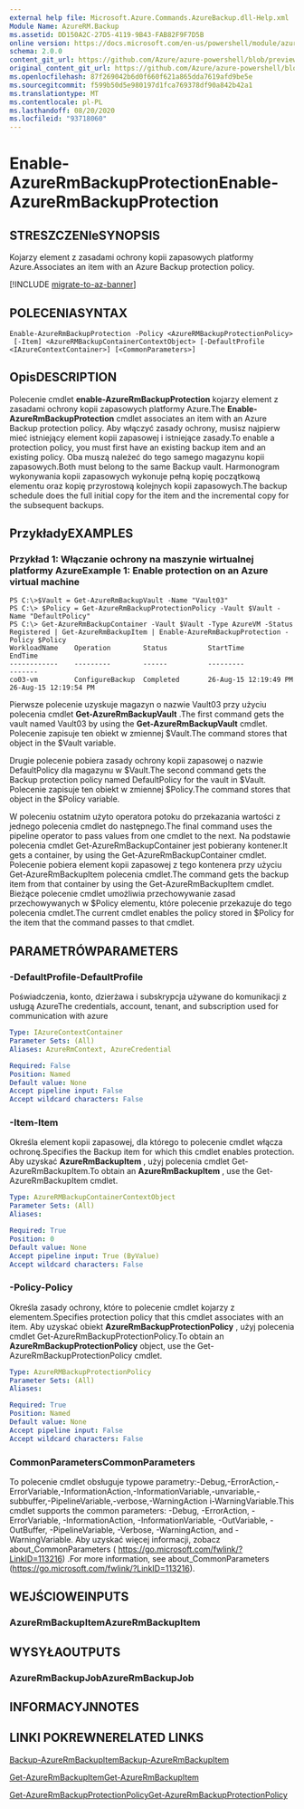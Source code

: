 ```yaml
---
external help file: Microsoft.Azure.Commands.AzureBackup.dll-Help.xml
Module Name: AzureRM.Backup
ms.assetid: DD150A2C-27D5-4119-9B43-FAB82F9F7D5B
online version: https://docs.microsoft.com/en-us/powershell/module/azurerm.backup/enable-azurermbackupprotection
schema: 2.0.0
content_git_url: https://github.com/Azure/azure-powershell/blob/preview/src/ResourceManager/AzureBackup/Commands.AzureBackup/help/Enable-AzureRmBackupProtection.md
original_content_git_url: https://github.com/Azure/azure-powershell/blob/preview/src/ResourceManager/AzureBackup/Commands.AzureBackup/help/Enable-AzureRmBackupProtection.md
ms.openlocfilehash: 87f269042b6d0f660f621a865dda7619afd9be5e
ms.sourcegitcommit: f599b50d5e980197d1fca769378df90a842b42a1
ms.translationtype: MT
ms.contentlocale: pl-PL
ms.lasthandoff: 08/20/2020
ms.locfileid: "93718060"
---
```

# <span data-ttu-id="26bc8-101">Enable-AzureRmBackupProtection</span><span class="sxs-lookup"><span data-stu-id="26bc8-101">Enable-AzureRmBackupProtection</span></span>

## <span data-ttu-id="26bc8-102">STRESZCZENIe</span><span class="sxs-lookup"><span data-stu-id="26bc8-102">SYNOPSIS</span></span>
<span data-ttu-id="26bc8-103">Kojarzy element z zasadami ochrony kopii zapasowych platformy Azure.</span><span class="sxs-lookup"><span data-stu-id="26bc8-103">Associates an item with an Azure Backup protection policy.</span></span>

[!INCLUDE [migrate-to-az-banner](../../includes/migrate-to-az-banner.md)]

## <span data-ttu-id="26bc8-104">POLECENIA</span><span class="sxs-lookup"><span data-stu-id="26bc8-104">SYNTAX</span></span>

```
Enable-AzureRmBackupProtection -Policy <AzureRMBackupProtectionPolicy>
 [-Item] <AzureRMBackupContainerContextObject> [-DefaultProfile <IAzureContextContainer>] [<CommonParameters>]
```

## <span data-ttu-id="26bc8-105">Opis</span><span class="sxs-lookup"><span data-stu-id="26bc8-105">DESCRIPTION</span></span>
<span data-ttu-id="26bc8-106">Polecenie cmdlet **enable-AzureRmBackupProtection** kojarzy element z zasadami ochrony kopii zapasowych platformy Azure.</span><span class="sxs-lookup"><span data-stu-id="26bc8-106">The **Enable-AzureRmBackupProtection** cmdlet associates an item with an Azure Backup protection policy.</span></span>
<span data-ttu-id="26bc8-107">Aby włączyć zasady ochrony, musisz najpierw mieć istniejący element kopii zapasowej i istniejące zasady.</span><span class="sxs-lookup"><span data-stu-id="26bc8-107">To enable a protection policy, you must first have an existing backup item and an existing policy.</span></span>
<span data-ttu-id="26bc8-108">Oba muszą należeć do tego samego magazynu kopii zapasowych.</span><span class="sxs-lookup"><span data-stu-id="26bc8-108">Both must belong to the same Backup vault.</span></span>
<span data-ttu-id="26bc8-109">Harmonogram wykonywania kopii zapasowych wykonuje pełną kopię początkową elementu oraz kopię przyrostową kolejnych kopii zapasowych.</span><span class="sxs-lookup"><span data-stu-id="26bc8-109">The backup schedule does the full initial copy for the item and the incremental copy for the subsequent backups.</span></span>

## <span data-ttu-id="26bc8-110">Przykłady</span><span class="sxs-lookup"><span data-stu-id="26bc8-110">EXAMPLES</span></span>

### <span data-ttu-id="26bc8-111">Przykład 1: Włączanie ochrony na maszynie wirtualnej platformy Azure</span><span class="sxs-lookup"><span data-stu-id="26bc8-111">Example 1: Enable protection on an Azure virtual machine</span></span>
```
PS C:\>$Vault = Get-AzureRmBackupVault -Name "Vault03"
PS C:\> $Policy = Get-AzureRmBackupProtectionPolicy -Vault $Vault -Name "DefaultPolicy"
PS C:\> Get-AzureRmBackupContainer -Vault $Vault -Type AzureVM -Status Registered | Get-AzureRmBackupItem | Enable-AzureRmBackupProtection -Policy $Policy
WorkloadName    Operation        Status          StartTime              EndTime
------------    ---------        ------          ---------              -------
co03-vm         ConfigureBackup  Completed       26-Aug-15 12:19:49 PM  26-Aug-15 12:19:54 PM
```

<span data-ttu-id="26bc8-112">Pierwsze polecenie uzyskuje magazyn o nazwie Vault03 przy użyciu polecenia cmdlet **Get-AzureRmBackupVault** .</span><span class="sxs-lookup"><span data-stu-id="26bc8-112">The first command gets the vault named Vault03 by using the **Get-AzureRmBackupVault** cmdlet.</span></span>
<span data-ttu-id="26bc8-113">Polecenie zapisuje ten obiekt w zmiennej $Vault.</span><span class="sxs-lookup"><span data-stu-id="26bc8-113">The command stores that object in the $Vault variable.</span></span>

<span data-ttu-id="26bc8-114">Drugie polecenie pobiera zasady ochrony kopii zapasowej o nazwie DefaultPolicy dla magazynu w $Vault.</span><span class="sxs-lookup"><span data-stu-id="26bc8-114">The second command gets the Backup protection policy named DefaultPolicy for the vault in $Vault.</span></span>
<span data-ttu-id="26bc8-115">Polecenie zapisuje ten obiekt w zmiennej $Policy.</span><span class="sxs-lookup"><span data-stu-id="26bc8-115">The command stores that object in the $Policy variable.</span></span>

<span data-ttu-id="26bc8-116">W poleceniu ostatnim użyto operatora potoku do przekazania wartości z jednego polecenia cmdlet do następnego.</span><span class="sxs-lookup"><span data-stu-id="26bc8-116">The final command uses the pipeline operator to pass values from one cmdlet to the next.</span></span>
<span data-ttu-id="26bc8-117">Na podstawie polecenia cmdlet Get-AzureRmBackupContainer jest pobierany kontener.</span><span class="sxs-lookup"><span data-stu-id="26bc8-117">It gets a container, by using the Get-AzureRmBackupContainer cmdlet.</span></span>
<span data-ttu-id="26bc8-118">Polecenie pobiera element kopii zapasowej z tego kontenera przy użyciu Get-AzureRmBackupItem polecenia cmdlet.</span><span class="sxs-lookup"><span data-stu-id="26bc8-118">The command gets the backup item from that container by using the Get-AzureRmBackupItem cmdlet.</span></span>
<span data-ttu-id="26bc8-119">Bieżące polecenie cmdlet umożliwia przechowywanie zasad przechowywanych w $Policy elementu, które polecenie przekazuje do tego polecenia cmdlet.</span><span class="sxs-lookup"><span data-stu-id="26bc8-119">The current cmdlet enables the policy stored in $Policy for the item that the command passes to that cmdlet.</span></span>

## <span data-ttu-id="26bc8-120">PARAMETRÓW</span><span class="sxs-lookup"><span data-stu-id="26bc8-120">PARAMETERS</span></span>

### <span data-ttu-id="26bc8-121">-DefaultProfile</span><span class="sxs-lookup"><span data-stu-id="26bc8-121">-DefaultProfile</span></span>
<span data-ttu-id="26bc8-122">Poświadczenia, konto, dzierżawa i subskrypcja używane do komunikacji z usługą Azure</span><span class="sxs-lookup"><span data-stu-id="26bc8-122">The credentials, account, tenant, and subscription used for communication with azure</span></span>

```yaml
Type: IAzureContextContainer
Parameter Sets: (All)
Aliases: AzureRmContext, AzureCredential

Required: False
Position: Named
Default value: None
Accept pipeline input: False
Accept wildcard characters: False
```

### <span data-ttu-id="26bc8-123">-Item</span><span class="sxs-lookup"><span data-stu-id="26bc8-123">-Item</span></span>
<span data-ttu-id="26bc8-124">Określa element kopii zapasowej, dla którego to polecenie cmdlet włącza ochronę.</span><span class="sxs-lookup"><span data-stu-id="26bc8-124">Specifies the Backup item for which this cmdlet enables protection.</span></span>
<span data-ttu-id="26bc8-125">Aby uzyskać **AzureRmBackupItem** , użyj polecenia cmdlet Get-AzureRmBackupItem.</span><span class="sxs-lookup"><span data-stu-id="26bc8-125">To obtain an **AzureRmBackupItem** , use the Get-AzureRmBackupItem cmdlet.</span></span>

```yaml
Type: AzureRMBackupContainerContextObject
Parameter Sets: (All)
Aliases: 

Required: True
Position: 0
Default value: None
Accept pipeline input: True (ByValue)
Accept wildcard characters: False
```

### <span data-ttu-id="26bc8-126">-Policy</span><span class="sxs-lookup"><span data-stu-id="26bc8-126">-Policy</span></span>
<span data-ttu-id="26bc8-127">Określa zasady ochrony, które to polecenie cmdlet kojarzy z elementem.</span><span class="sxs-lookup"><span data-stu-id="26bc8-127">Specifies protection policy that this cmdlet associates with an item.</span></span>
<span data-ttu-id="26bc8-128">Aby uzyskać obiekt **AzureRmBackupProtectionPolicy** , użyj polecenia cmdlet Get-AzureRmBackupProtectionPolicy.</span><span class="sxs-lookup"><span data-stu-id="26bc8-128">To obtain an **AzureRmBackupProtectionPolicy** object, use the Get-AzureRmBackupProtectionPolicy cmdlet.</span></span>

```yaml
Type: AzureRMBackupProtectionPolicy
Parameter Sets: (All)
Aliases: 

Required: True
Position: Named
Default value: None
Accept pipeline input: False
Accept wildcard characters: False
```

### <span data-ttu-id="26bc8-129">CommonParameters</span><span class="sxs-lookup"><span data-stu-id="26bc8-129">CommonParameters</span></span>
<span data-ttu-id="26bc8-130">To polecenie cmdlet obsługuje typowe parametry:-Debug,-ErrorAction,-ErrorVariable,-InformationAction,-InformationVariable,-unvariable,-subbuffer,-PipelineVariable,-verbose,-WarningAction i-WarningVariable.</span><span class="sxs-lookup"><span data-stu-id="26bc8-130">This cmdlet supports the common parameters: -Debug, -ErrorAction, -ErrorVariable, -InformationAction, -InformationVariable, -OutVariable, -OutBuffer, -PipelineVariable, -Verbose, -WarningAction, and -WarningVariable.</span></span> <span data-ttu-id="26bc8-131">Aby uzyskać więcej informacji, zobacz about_CommonParameters ( https://go.microsoft.com/fwlink/?LinkID=113216) .</span><span class="sxs-lookup"><span data-stu-id="26bc8-131">For more information, see about_CommonParameters (https://go.microsoft.com/fwlink/?LinkID=113216).</span></span>

## <span data-ttu-id="26bc8-132">WEJŚCIOWE</span><span class="sxs-lookup"><span data-stu-id="26bc8-132">INPUTS</span></span>

### <span data-ttu-id="26bc8-133">AzureRmBackupItem</span><span class="sxs-lookup"><span data-stu-id="26bc8-133">AzureRmBackupItem</span></span>

## <span data-ttu-id="26bc8-134">WYSYŁA</span><span class="sxs-lookup"><span data-stu-id="26bc8-134">OUTPUTS</span></span>

### <span data-ttu-id="26bc8-135">AzureRmBackupJob</span><span class="sxs-lookup"><span data-stu-id="26bc8-135">AzureRmBackupJob</span></span>

## <span data-ttu-id="26bc8-136">INFORMACYJN</span><span class="sxs-lookup"><span data-stu-id="26bc8-136">NOTES</span></span>

## <span data-ttu-id="26bc8-137">LINKI POKREWNE</span><span class="sxs-lookup"><span data-stu-id="26bc8-137">RELATED LINKS</span></span>

[<span data-ttu-id="26bc8-138">Backup-AzureRmBackupItem</span><span class="sxs-lookup"><span data-stu-id="26bc8-138">Backup-AzureRmBackupItem</span></span>](./Backup-AzureRmBackupItem.md)

[<span data-ttu-id="26bc8-139">Get-AzureRmBackupItem</span><span class="sxs-lookup"><span data-stu-id="26bc8-139">Get-AzureRmBackupItem</span></span>](./Get-AzureRmBackupItem.md)

[<span data-ttu-id="26bc8-140">Get-AzureRmBackupProtectionPolicy</span><span class="sxs-lookup"><span data-stu-id="26bc8-140">Get-AzureRmBackupProtectionPolicy</span></span>](./Get-AzureRmBackupProtectionPolicy.md)


